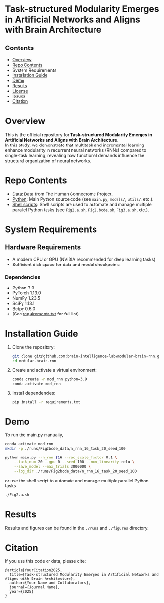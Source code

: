 # Task-structured Modularity Emerges in Artificial Networks and Aligns with Brain Architecture

## Contents

- [Overview](#overview)
- [Repo Contents](#repo-contents)
- [System Requirements](#system-requirements)
- [Installation Guide](#installation-guide)
- [Demo](#demo)
- [Results](#results)
- [License](./LICENSE)
- [Issues](https://github.com/brain-intelligence-lab/modular-brain-rnn/issues)
- [Citation](#citation)

# Overview

This is the official repository for **Task-structured Modularity Emerges in Artificial Networks and Aligns with Brain Architecture**.  
In this study, we demonstrate that multitask and incremental learning enhance modularity in recurrent neural networks (RNNs) compared to single-task learning, revealing how functional demands influence the structural organization of neural networks.

# Repo Contents

- [Data](./datasets/brain_hcp_data/84/): Data from The Human Connectome Project.
- [Python](./): Main Python source code (see `main.py`, `models/`, `utils/`, etc.).
- [Shell scripts](./): Shell scripts are used to automate and manage multiple \
 parallel Python tasks (see `Fig2.a.sh`, `Fig2.bcde.sh`, `Fig3.a.sh`, etc.).

# System Requirements

## Hardware Requirements

- A modern CPU or GPU (NVIDIA recommended for deep learning tasks)
- Sufficient disk space for data and model checkpoints

### Dependencies

- Python 3.9
- PyTorch 1.13.0
- NumPy 1.23.5
- SciPy 1.13.1
- Bctpy 0.6.0
- (See [requirements.txt](./requirements.txt) for full list)

# Installation Guide

1. Clone the repository:
    ```bash
    git clone git@github.com:brain-intelligence-lab/modular-brain-rnn.git
    cd modular-brain-rnn
    ```
2. Create and activate a virtual environment:
    ```bash
    conda create -n mod_rnn python=3.9
    conda activate mod_rnn
    ```
3. Install dependencies:
    ```bash
    pip install -r requirements.txt
    ```


# Demo

To run the main.py manually,
```bash
conda activate mod_rnn
mkdir -p ./runs/Fig2bcde_data/n_rnn_16_task_20_seed_100

python main.py --n_rnn $16 --rec_scale_factor 0.1 \
    --task_num 20 --gpu 0 --seed 100 --non_linearity relu \
    --save_model --max_trials 3000000 \
    --log_dir ./runs/Fig2bcde_data/n_rnn_16_task_20_seed_100 
```
or use the shell script to automate and manage multiple parallel Python tasks

```bash
./Fig2.a.sh
```
# Results

Results and figures can be found in the `./runs` and `./figures` directory.  

# Citation

If you use this code or data, please cite:
```
@article{YourCitation2025,
  title={Task-structured Modularity Emerges in Artificial Networks and Aligns with Brain Architecture},
  author={Your Name and Collaborators},
  journal={Journal Name},
  year={2025}
}
```

